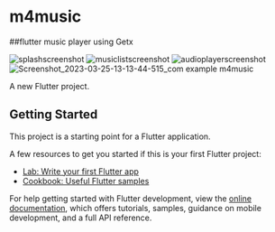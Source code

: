 # m4music
##flutter music player using Getx

![splashscreenshot](https://user-images.githubusercontent.com/113667646/225884815-e1ff718d-8291-410b-b9ca-30291768d99b.jpg)
![musiclistscreenshot](https://user-images.githubusercontent.com/113667646/225884867-88437cf5-fcc1-4320-9627-181c23309004.jpg)
![audioplayerscreenshot](https://user-images.githubusercontent.com/113667646/225884915-5e974990-4148-4de6-b5fb-5b4188a4ed08.jpg)
![Screenshot_2023-03-25-13-13-44-515_com example m4music](https://user-images.githubusercontent.com/113667646/227704558-54dcf587-cf76-4400-984a-6f4884d4b640.jpg)



A new Flutter project.

## Getting Started

This project is a starting point for a Flutter application.

A few resources to get you started if this is your first Flutter project:

- [Lab: Write your first Flutter app](https://docs.flutter.dev/get-started/codelab)
- [Cookbook: Useful Flutter samples](https://docs.flutter.dev/cookbook)

For help getting started with Flutter development, view the
[online documentation](https://docs.flutter.dev/), which offers tutorials,
samples, guidance on mobile development, and a full API reference.
